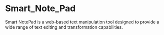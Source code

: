# Smart_Note_Pad
Smart NotePad is a web-based text manipulation tool designed to provide a wide range of text editing and transformation capabilities.
